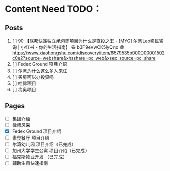 # Content Need TODO：

## Posts

1. [ ] 90 【联邦快递独立承包商项目为什么是直投之王 - [MYG] 尔湾Leo移民咨询 | 小红书 - 你的生活指南】 😆 b3F9eVwCK5lyQno 😆 https://www.xiaohongshu.com/discovery/item/6579535b000000001502c0e2?source=webshare&xhsshare=pc_web&xsec_source=pc_share
2. [ ] Fedex Ground 项目介绍
3. [ ] 尔湾为什么这么多人来住
4. [ ] 买房可以办投资吗
5. [ ] 哈佛项目
6. [ ] 梅奥项目

## Pages

- [ ] 集团介绍
- [ ] 律师风采
- [x] Fedex Ground 项目介绍
- [ ] 素食餐厅 项目介绍
- [ ] 尔湾幼儿园 项目介绍（已完成）
- [ ] 加州大学学生公寓 项目介绍（已完成）
- [ ] 福克斯物业开发 （已完成）
- [ ] 辅助生育快速指南
